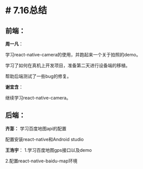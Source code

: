 ﻿# # 7.16总结

## 前端：
**周一凡**：

学习react-native-camera的使用，并跑起来一个关于拍照的demo。

学习了如何在真机上开发项目，准备第二天进行设备端的移植。

帮助后端测试了一些bug的修复。

**谢宜含**：

继续学习react-native-camera。

## 后端：
**齐澎：**
学习百度地图api的配置

配置安装react-native和Android studio

**王浩宇**：
1.学习百度地图gps接口以及demo

2.配置react-native-baidu-map环境
